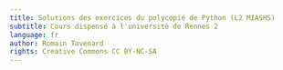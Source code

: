 ```yaml
---
title: Solutions des exercices du polycopié de Python (L2 MIASHS)
subtitle: Cours dispensé à l'université de Rennes 2
language: fr
author: Romain Tavenard
rights: Creative Commons CC BY-NC-SA
---
```

